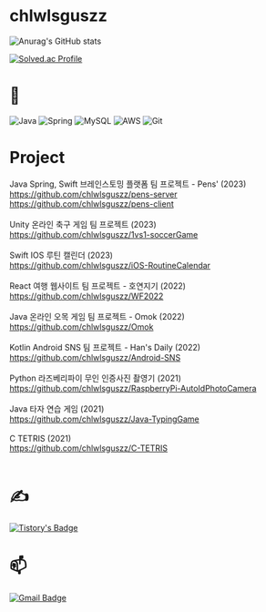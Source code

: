 # chlwlsguszz

![Anurag's GitHub stats](https://github-readme-stats.vercel.app/api?username=chlwlsguszz&show_icons=true&theme=dark)

[![Solved.ac Profile](http://mazassumnida.wtf/api/v2/generate_badge?boj=chlwlsguszz)](https://solved.ac/chlwlsguszz/)

# 🤔

![Java](https://img.shields.io/badge/Java-007396.svg?&style=for-the-badge&logo=Java&logoColor=white)
![Spring](https://img.shields.io/badge/Spring-6DB33F.svg?&style=for-the-badge&logo=Spring&logoColor=white)
![MySQL](https://img.shields.io/badge/MySQL-4479A1.svg?&style=for-the-badge&logo=MySQL&logoColor=white)
![AWS](https://img.shields.io/badge/AWS-%23FF9900.svg?style=for-the-badge&logo=amazon-aws&logoColor=white)
![Git](https://img.shields.io/badge/Git-F05032.svg?&style=for-the-badge&logo=Git&logoColor=white)

# Project

Java Spring, Swift 브레인스토밍 플랫폼 팀 프로젝트 - Pens' (2023) <br/>
https://github.com/chlwlsguszz/pens-server <br/>
https://github.com/chlwlsguszz/pens-client <br/><br/>
Unity 온라인 축구 게임 팀 프로젝트 (2023) <br/>
https://github.com/chlwlsguszz/1vs1-soccerGame <br/><br/>
Swift IOS 루틴 캘린더 (2023) <br/>
https://github.com/chlwlsguszz/iOS-RoutineCalendar <br/><br/>
React 여행 웹사이트 팀 프로젝트 - 호연지기 (2022) <br/>
https://github.com/chlwlsguszz/WF2022 <br/><br/>
Java 온라인 오목 게임 팀 프로젝트 - Omok (2022) <br/>
https://github.com/chlwlsguszz/Omok <br/><br/>
Kotlin Android SNS 팀 프로젝트 - Han's Daily (2022) <br/>
https://github.com/chlwlsguszz/Android-SNS <br/><br/>
Python 라즈베리파이 무인 인증사진 촬영기 (2021) <br/>
https://github.com/chlwlsguszz/RaspberryPi-AutoIdPhotoCamera <br/><br/>
Java 타자 연습 게임 (2021) <br/>
https://github.com/chlwlsguszz/Java-TypingGame <br/><br/>
C TETRIS (2021) <br/>
https://github.com/chlwlsguszz/C-TETRIS<br/><br/>


# ✍️
[![Tistory's Badge](https://github-readme-tistory-card.vercel.app/api/badge?name=tistory&theme={default})](https://chlwlsguszz.tistory.com/)

# 📫

[![Gmail Badge](https://img.shields.io/badge/Gmail-d14836?style=flat-square&logo=Gmail&logoColor=white&link=mailto:chlwlsguszz@gmail.com)](mailto:chlwlsguszz@gmail.com)

<!--
**chlwlsguszz/chlwlsguszz** is a ✨ _special_ ✨ repository because its `README.md` (this file) appears on your GitHub profile.

Here are some ideas to get you started:

- 🔭 I’m currently working on ...
- 🌱 I’m currently learning ...
- 👯 I’m looking to collaborate on ...
- 🤔 I’m looking for help with ...
- 💬 Ask me about ...
- 📫 How to reach me: ...
- 😄 Pronouns: ...
- ⚡ Fun fact: ...
-->
